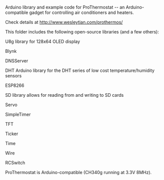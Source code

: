 Arduino library and example code for ProThermostat -- an Arduino-compatible gadget for controlling air conditioners and heaters.

Check details at http://www.wesleytian.com/prothermos/

This folder includes the following open-source libraries (and a few others):

<p>U8g library for 128x64 OLED display</p>
<p>Blynk </p>
<p>DNSServer</p>
<p>DHT Arduino library for the DHT series of low cost temperature/humidity sensors</p>
<p>ESP8266</p>
<p>SD library allows for reading from and writing to SD cards</p>
<p>Servo</p>
<p>SimpleTimer</p>
<p>TFT</p>
<p>Ticker</p>
<p>Time</p>
<p>Wire</p>
<p>RCSwitch</p>

ProThermostat is Arduino-compatible (CH340g running at 3.3V 8MHz). 